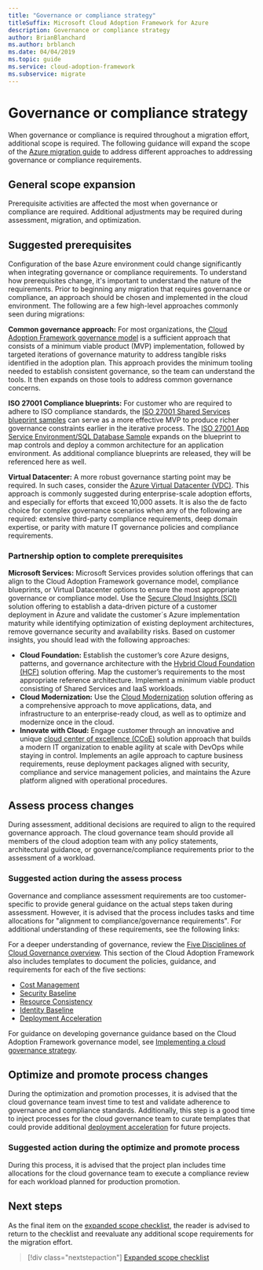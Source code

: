 ```yaml
---
title: "Governance or compliance strategy"
titleSuffix: Microsoft Cloud Adoption Framework for Azure
description: Governance or compliance strategy
author: BrianBlanchard
ms.author: brblanch
ms.date: 04/04/2019
ms.topic: guide
ms.service: cloud-adoption-framework
ms.subservice: migrate
---
```


# Governance or compliance strategy

When governance or compliance is required throughout a migration effort, additional scope is required. The following guidance will expand the scope of the [Azure migration guide](../azure-migration-guide/index.md) to address different approaches to addressing governance or compliance requirements.

## General scope expansion

Prerequisite activities are affected the most when governance or compliance are required. Additional adjustments may be required during assessment, migration, and optimization.

## Suggested prerequisites

Configuration of the base Azure environment could change significantly when integrating governance or compliance requirements. To understand how prerequisites change, it's important to understand the nature of the requirements. Prior to beginning any migration that requires governance or compliance, an approach should be chosen and implemented in the cloud environment. The following are a few high-level approaches commonly seen during migrations:

**Common governance approach:** For most organizations, the [Cloud Adoption Framework governance model](../../governance/journeys/index.md) is a sufficient approach that consists of a minimum viable product (MVP) implementation, followed by targeted iterations of governance maturity to address tangible risks identified in the adoption plan. This approach provides the minimum tooling needed to establish consistent governance, so the team can understand the tools. It then expands on those tools to address common governance concerns.

**ISO 27001 Compliance blueprints:** For customer who are required to adhere to ISO compliance standards, the [ISO 27001 Shared Services blueprint samples](/azure/governance/blueprints/samples/iso27001-shared/index) can serve as a more effective MVP to produce richer governance constraints earlier in the iterative process. The [ISO 27001 App Service Environment/SQL Database Sample](/azure/governance/blueprints/samples/iso27001-ase-sql-workload) expands on the blueprint to map controls and deploy a common architecture for an application environment. As additional compliance blueprints are released, they will be referenced here as well.

**Virtual Datacenter:** A more robust governance starting point may be required. In such cases, consider the [Azure Virtual Datacenter (VDC)](https://docs.microsoft.com/azure/architecture/vdc). This approach is commonly suggested during enterprise-scale adoption efforts, and especially for efforts that exceed 10,000 assets. It is also the de facto choice for complex governance scenarios when any of the following are required: extensive third-party compliance requirements, deep domain expertise, or parity with mature IT governance policies and compliance requirements.

### Partnership option to complete prerequisites

**Microsoft Services:**
Microsoft Services provides solution offerings that can align to the Cloud Adoption Framework governance model, compliance blueprints, or Virtual Datacenter options to ensure the most appropriate governance or compliance model. Use the [Secure Cloud Insights (SCI)](https://download.microsoft.com/download/C/7/C/C7CEA89D-7BDB-4E08-B998-737C13107361/Secure_Cloud_Insights_Datasheet_EN_US.pdf) solution offering to establish a data-driven picture of a customer deployment in Azure and validate the customer´s Azure implementation maturity while identifying optimization of existing deployment architectures, remove governance security and availability risks. Based on customer insights, you should lead with the following approaches:

- **Cloud Foundation:** Establish the customer’s core Azure designs, patterns, and governance architecture with the [Hybrid Cloud Foundation (HCF)](https://download.microsoft.com/download/D/8/7/D872DFD0-1C46-4145-95E4-B5EAB2958B96/Hybrid_Cloud_Foundation_Datasheet_EN_US.pdf) solution offering. Map the customer’s requirements to the most appropriate reference architecture. Implement a minimum viable product consisting of Shared Services and IaaS workloads.
- **Cloud Modernization:** Use the [Cloud Modernization](https://download.microsoft.com/download/3/7/3/373F90E3-8568-44F3-B096-CD9C1CD28AB7/Cloud_Modernization_Datasheet_EN_US.pdf) solution offering as a comprehensive approach to move applications, data, and infrastructure to an enterprise-ready cloud, as well as to optimize and modernize once in the cloud.
- **Innovate with Cloud:** Engage customer through an innovative and unique [cloud center of excellence (CCoE)](https://download.microsoft.com/download/F/8/B/F8BBE4BD-E5F8-4DFB-82F7-C0A4E17051BB/Cloud_Center_of_Excellence_Datasheet_EN_US.pdf) solution approach that builds a modern IT organization to enable agility at scale with DevOps while staying in control. Implements an agile approach to capture business requirements, reuse deployment packages aligned with security, compliance and service management policies, and maintains the Azure platform aligned with operational procedures.

## Assess process changes

During assessment, additional decisions are required to align to the required governance approach. The cloud governance team should provide all members of the cloud adoption team with any policy statements, architectural guidance, or governance/compliance requirements prior to the assessment of a workload.

### Suggested action during the assess process

Governance and compliance assessment requirements are too customer-specific to provide general guidance on the actual steps taken during assessment. However, it is advised that the process includes tasks and time allocations for "alignment to compliance/governance requirements". For additional understanding of these requirements, see the following links:

For a deeper understanding of governance, review the [Five Disciplines of Cloud Governance overview](/azure/architecture/cloud-adoption/governance/governance-disciplines). This section of the Cloud Adoption Framework also includes templates to document the policies, guidance, and requirements for each of the five sections:

- [Cost Management](/azure/architecture/cloud-adoption/governance/cost-management/template)
- [Security Baseline](/azure/architecture/cloud-adoption/governance/security-baseline/template)
- [Resource Consistency](/azure/architecture/cloud-adoption/governance/resource-consistency/template)
- [Identity Baseline](/azure/architecture/cloud-adoption/governance/identity-baseline/template)
- [Deployment Acceleration](/azure/architecture/cloud-adoption/governance/deployment-acceleration/template)

For guidance on developing governance guidance based on the Cloud Adoption Framework governance model, see [Implementing a cloud governance strategy](/azure/architecture/cloud-adoption/governance/corporate-policy).

## Optimize and promote process changes

During the optimization and promotion processes, it is advised that the cloud governance team invest time to test and validate adherence to governance and compliance standards. Additionally, this step is a good time to inject processes for the cloud governance team to curate templates that could provide additional [deployment acceleration](/azure/architecture/cloud-adoption/governance/deployment-acceleration) for future projects.

### Suggested action during the optimize and promote process

During this process, it is advised that the project plan includes time allocations for the cloud governance team to execute a compliance review for each workload planned for production promotion.

## Next steps

As the final item on the [expanded scope checklist](./index.md), the reader is advised to return to the checklist and reevaluate any additional scope requirements for the migration effort.

> [!div class="nextstepaction"]
> [Expanded scope checklist](./index.md)
